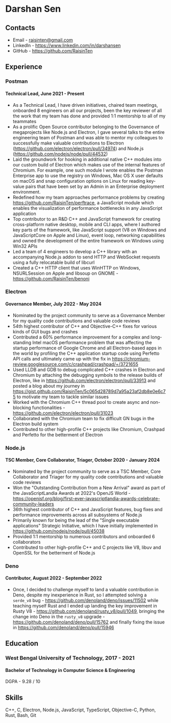 # Darshan Sen

## Contacts

- Email - raisinten@gmail.com
- LinkedIn - <https://www.linkedin.com/in/darshansen>
- GitHub - <https://github.com/RaisinTen>

## Experience

### Postman

#### Technical Lead, June 2021 - Present

- As a Technical Lead, I have driven initiatives, chaired team meetings, onboarded 8 engineers on all our projects, been the key reviewer of all the work that my team has done and provided 1:1 mentorship to all of my teammates
- As a prolific Open Source contributor belonging to the Governance of megaprojects like Node.js and Electron, I gave several talks to the entire engineering team of Postman and was able to mentor my colleagues to successfully make valuable contributions to Electron (<https://github.com/electron/electron/pull/34974>) and Node.js (<https://github.com/nodejs/node/pull/44532>)
- Laid the groundwork for hooking in additional native C++ modules into our custom build of Electron which makes use of the internal features of Chromium. For example, one such module I wrote enables the Postman Enterprise app to use the registry on Windows, Mac OS X user defaults on macOS and snap configuration options on Linux for reading key-value pairs that have been set by an Admin in an Enterprise deployment environment.
- Redefined how my team approaches performance problems by creating <https://github.com/RaisinTen/perftrace>, a JavaScript module which enables the visualization of performance bottlenecks in any JavaScript application
- Top contributor to an R&D C++ and JavaScript framework for creating cross-platform native desktop, mobile and CLI apps, where I authored key parts of the framework, like JavaScript support (V8 on Windows and JavaScriptCore on Apple and Linux), event loop, networking capabilities and owned the development of the entire framework on Windows using Win32 APIs
- Led a team of 4 engineers to develop a C++ library with an accompanying Node.js addon to send HTTP and WebSocket requests using a fully relocatable build of libcurl
- Created a C++ HTTP client that uses WinHTTP on Windows, NSURLSession on Apple and libsoup on GNOME - <https://github.com/RaisinTen/benoni>

### Electron

#### Governance Member, July 2022 - May 2024

- Nominated by the project community to serve as a Governance Member for my quality code contributions and valuable code reviews
- 54th highest contributor of C++ and Objective-C++ fixes for various kinds of GUI bugs and crashes
- Contributed a 60% performance improvement for a complex and long-standing Intel macOS performance problem that was affecting the startup performance of Google Chrome and all Electron-based apps in the world by profiling the C++ application startup code using Perfetto API calls and ultimately came up with the fix in <https://chromium-review.googlesource.com/c/crashpad/crashpad/+/3721655>
- Used LLDB and GDB to debug complicated C++ crashes in Electron and Chromium by attaching the debugging symbols to the release builds of Electron, like in <https://github.com/electron/electron/pull/33913> and posted a blog about my journey in <https://gist.github.com/RaisinTen/5c065d28789d7a95a23af2db8e0e6c75> to motivate my team to tackle similar issues
- Worked with the Chromium C++ thread pool to create async and non-blocking functionalities - <https://github.com/electron/electron/pull/31023>
- Collaborated with the Chromium team to fix difficult GN bugs in the Electron build system
- Contributed to other high-profile C++ projects like Chromium, Crashpad and Perfetto for the betterment of Electron

### Node.js

#### TSC Member, Core Collaborator, Triager, October 2020 - January 2024

- Nominated by the project community to serve as a TSC Member, Core Collaborator and Triager for my quality code contributions and valuable code reviews
- Won the "Outstanding Contribution from a New Arrival" award as part of the JavaScriptLandia Awards at 2022's OpenJS World - <https://openjsf.org/blog/first-ever-javascriptlandia-awards-celebrate-community-leaders>
- 36th highest contributor of C++ and JavaScript features, bug fixes and performance improvements across all subsystems of Node.js
- Primarily known for being the lead of the "Single executable applications" Strategic Initiative, which I have initially implemented in <https://github.com/nodejs/node/pull/45038>
- Provided 1:1 mentorship to numerous contributors and onboarded 6 collaborators
- Contributed to other high-profile C++ and C projects like V8, libuv and OpenSSL for the betterment of Node.js

### Deno

#### Contributor, August 2022 - September 2022

- Once, I decided to challenge myself to land a valuable contribution in Deno, despite my inexperience in Rust, so I attempted solving a `serde_v8` bug - <https://github.com/denoland/deno/issues/11502> while teaching myself Rust and I ended up landing the key improvement in Rusty V8 - <https://github.com/denoland/rusty_v8/pull/1049>, bringing the change into Deno in the `rusty_v8` upgrade - <https://github.com/denoland/deno/pull/15762> and finally fixing the issue in <https://github.com/denoland/deno/pull/15946>

## Education

### West Bengal University of Technology, 2017 - 2021

#### Bachelor of Technology in Computer Science & Engineering

DGPA - 9.28 / 10

## Skills

C++, C, Electron, Node.js, JavaScript, TypeScript, Objective-C, Python, Rust, Bash, Git
